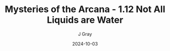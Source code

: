 ---
title: 'Mysteries of the Arcana - 1.12 Not All Liquids are Water'
alt: 'Mysteries of the Arcana'
date: '2024-10-03'
author: 'J Gray'
artist: 'Keira'
---
